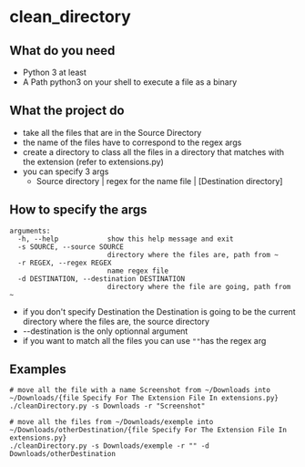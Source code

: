 # clean_directory

## What do you need
- Python 3 at least
- A Path python3 on your shell to execute a file as a binary

## What the project do
- take all the files that are in the Source Directory
- the name of the files have to correspond to the regex args
- create a directory to class all the files in a directory that matches with the
extension (refer to extensions.py)
- you can specify 3 args
    - Source directory | regex for the name file | [Destination directory]
    
## How to specify the args
```
arguments:
  -h, --help            show this help message and exit
  -s SOURCE, --source SOURCE
                        directory where the files are, path from ~
  -r REGEX, --regex REGEX
                        name regex file
  -d DESTINATION, --destination DESTINATION
                        directory where the file are going, path from ~
```
- if you don't specify Destination the Destination is going to be the current directory where the files are, the source directory
- --destination is the only optionnal argument
- if you want to match all the files you can use `""`has the regex arg

## Examples
```
# move all the file with a name Screenshot from ~/Downloads into ~/Downloads/{file Specify For The Extension File In extensions.py}
./cleanDirectory.py -s Downloads -r "Screenshot"
```

```
# move all the files from ~/Downloads/exemple into ~/Downloads/otherDestination/{file Specify For The Extension File In extensions.py}
./cleanDirectory.py -s Downloads/exemple -r "" -d Downloads/otherDestination
```